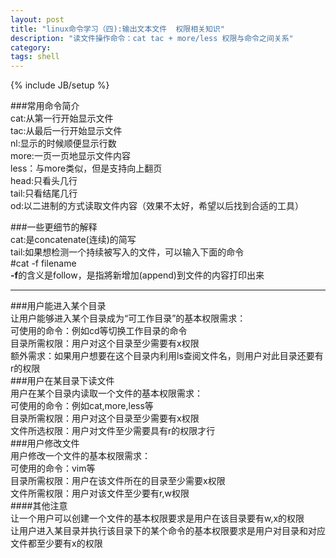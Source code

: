 ```yaml
---
layout: post
title: "linux命令学习（四):输出文本文件  权限相关知识"
description: "读文件操作命令：cat tac + more/less 权限与命令之间关系"
category: 
tags: shell
---
```

{% include JB/setup %}

###常用命令简介  
cat:从第一行开始显示文件  
tac:从最后一行开始显示文件  
nl:显示的时候顺便显示行数  
more:一页一页地显示文件内容  
less：与more类似，但是支持向上翻页  
head:只看头几行  
tail:只看结尾几行  
od:以二进制的方式读取文件内容（效果不太好，希望以后找到合适的工具）  

###一些更细节的解释  
cat:是concatenate(连续)的简写  
tail:如果想检测一个持续被写入的文件，可以输入下面的命令  
	#cat -f filename  
**-f**的含义是follow，是指將新增加(append)到文件的内容打印出来  

***
###用户能进入某个目录  
让用户能够进入某个目录成为“可工作目录”的基本权限需求：  
	可使用的命令：例如cd等切换工作目录的命令  
	目录所需权限：用户对这个目录至少需要有x权限  
	额外需求：如果用户想要在这个目录内利用ls查阅文件名，则用户对此目录还要有r的权限  
###用户在某目录下读文件  
用户在某个目录内读取一个文件的基本权限需求：  
	可使用的命令：例如cat,more,less等  
	目录所需权限：用户对这个目录至少需要有x权限  
	文件所选权限：用户对文件至少需要具有r的权限才行  
###用户修改文件  
用户修改一个文件的基本权限需求：  
	可使用的命令：vim等  
	目录所需权限：用户在该文件所在的目录至少需要x权限  
	文件所需权限：用户对该文件至少要有r,w权限  
####其他注意  
让一个用户可以创建一个文件的基本权限要求是用户在该目录要有w,x的权限  
让用户进入某目录并执行该目录下的某个命令的基本权限要求是用户对目录和对应文件都至少要有x的权限  
